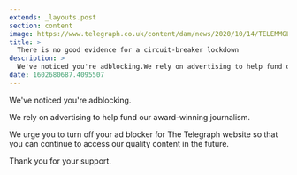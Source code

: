 ```yaml
--- 
extends: _layouts.post 
section: content 
image: https://www.telegraph.co.uk/content/dam/news/2020/10/14/TELEMMGLPICT000241841538_trans_NvBQzQNjv4BqrpfQw2hJyG_yckwxPAr0go9KzD8cVu9iguqnaKUswZA.jpeg?impolicy=logo-overlay 
title: > 
  There is no good evidence for a circuit-breaker lockdown 
description: > 
  We've noticed you're adblocking.We rely on advertising to help fund our award-winning journalism.We urge you to turn off your ad blocker for The Telegraph website so that you can continue to access our quality content in the future.Thank you for your support. 
date: 1602680687.4095507 
--- 
```

We've noticed you're adblocking.

We rely on advertising to help fund our award-winning journalism.

We urge you to turn off your ad blocker for The Telegraph website so that you can continue to access our quality content in the future.

Thank you for your support.
